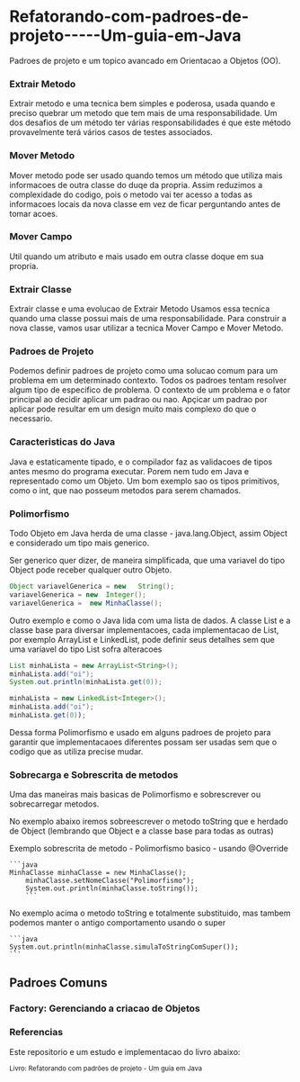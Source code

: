 # Refatorando-com-padroes-de-projeto-----Um-guia-em-Java

<p>Padroes de projeto e um topico avancado em Orientacao a Objetos (OO). <p>

<h3>Extrair Metodo</h3>
<p>Extrair metodo e uma tecnica bem simples e poderosa, usada quando e preciso quebrar um metodo que tem mais de uma responsabilidade. Um dos desafios de um método ter várias responsabilidades é que este método provavelmente terá vários casos de testes associados.</p>

<h3>Mover Metodo</h3>
<p>Mover metodo pode ser usado quando temos um método que utiliza mais informacoes de outra classe do duqe da propria. Assim reduzimos a complexidade do codigo, pois o metodo vai ter acesso a todas as informacoes locais da nova classe em vez de ficar perguntando antes de tomar acoes.</p>

<h3>Mover Campo</h3>
<p>Util quando um atributo e mais usado em outra classe doque em sua propria.</p>

<h3>Extrair Classe</h3>
<p>Extrair classe e uma evolucao de Extrair Metodo Usamos essa tecnica quando uma classe possui mais de uma responsabilidade. Para construir a nova classe, vamos usar utilizar a tecnica Mover Campo e Mover Metodo.</p>

<h3>Padroes de Projeto</h3>
<p>Podemos definir padroes de projeto como uma solucao comum para um problema em um determinado contexto. Todos os padroes tentam resolver algum tipo de especifico de problema. O contexto de um problema e o fator principal ao decidir aplicar um padrao ou nao. Apçicar um padrao por aplicar pode resultar em um design muito mais complexo do que o necessario.</p>

<h3>Caracteristicas do Java</h3>
<p>Java e estaticamente tipado, e o compilador faz as validacoes de tipos antes mesmo do programa executar. Porem nem tudo em Java e representado como um Objeto. Um bom exemplo sao os tipos primitivos, como o int, que nao posseum metodos para serem chamados.</p>

<h3>Polimorfismo</h3>
<p>Todo Objeto em Java herda de uma classe - java.lang.Object, assim Object e considerado um tipo mais generico.</p>
<p>Ser generico quer dizer, de maneira simplificada, que uma variavel do tipo Object pode receber qualquer outro Objeto. 
  
```java
Object variavelGenerica = new	String();
variavelGenerica = new	Integer();
variavelGenerica =	new	MinhaClasse();
```

</p>
<p>Outro exemplo e como o Java lida com uma lista de dados. A classe List e a classe base para diversar implementacoes, cada implementacao de List, por exemplo ArrayList e LinkedList, pode definir seus detalhes sem que uma variavel do tipo List sofra alteracoes 

  ```java
  List minhaLista = new ArrayList<String>();
  minhaLista.add("oi");
  System.out.println(minhaLista.get(0));

  minhaLista = new LinkedList<Integer>();
  minhaLista.add("oi");
  minhaLista.get(0));
  ```
  </p>
  <p>Dessa forma Polimorfismo e usado em alguns padroes de projeto para garantir que implementacaoes diferentes possam ser usadas sem que o codigo que as utiliza precise mudar.</p>

  <h3>Sobrecarga e Sobrescrita de metodos</h3>
  <p>Uma das maneiras mais basicas de Polimorfismo e sobrescrever ou sobrecarregar metodos.</p>
  <p>No exemplo abaixo iremos sobreescrever o metodo toString que e herdado de Object (lembrando que Object e a classe base para todas as outras)</p>

  <p>Exemplo sobrescrita de metodo - Polimorfismo basico - usando @Override
    
    ```java    
    MinhaClasse minhaClasse = new MinhaClasse();
        minhaClasse.setNomeClasse("Polimorfismo");
        System.out.println(minhaClasse.toString());
        ```        
  
  </p>
  <p>No exemplo acima o metodo toString e totalmente substituido, mas tambem podemos manter o antigo comportamento usando o super
   
    ```java    
    System.out.println(minhaClasse.simulaToStringComSuper());
    ```
</p>

<h2>Padroes Comuns</h2>
<h3>Factory: Gerenciando a criacao de Objetos</h3>
<p></p>




<h3>Referencias</h3>
<p>Este repositorio e um estudo e implementacao do livro abaixo:</p>
<p><sub>Livro: Refatorando com padrões de projeto - Um guia em Java</sub></p>

